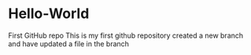 # Hello-World
First GitHub repo
This is my first github repository
created a new branch and have updated a file in the branch
